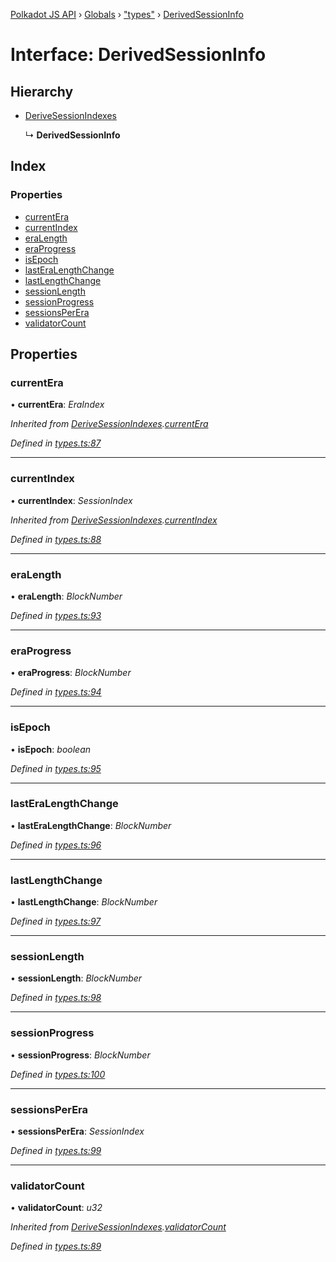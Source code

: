 [Polkadot JS API](../README.md) › [Globals](../globals.md) › ["types"](../modules/_types_.md) › [DerivedSessionInfo](_types_.derivedsessioninfo.md)

# Interface: DerivedSessionInfo

## Hierarchy

* [DeriveSessionIndexes](_types_.derivesessionindexes.md)

  ↳ **DerivedSessionInfo**

## Index

### Properties

* [currentEra](_types_.derivedsessioninfo.md#currentera)
* [currentIndex](_types_.derivedsessioninfo.md#currentindex)
* [eraLength](_types_.derivedsessioninfo.md#eralength)
* [eraProgress](_types_.derivedsessioninfo.md#eraprogress)
* [isEpoch](_types_.derivedsessioninfo.md#isepoch)
* [lastEraLengthChange](_types_.derivedsessioninfo.md#lasteralengthchange)
* [lastLengthChange](_types_.derivedsessioninfo.md#lastlengthchange)
* [sessionLength](_types_.derivedsessioninfo.md#sessionlength)
* [sessionProgress](_types_.derivedsessioninfo.md#sessionprogress)
* [sessionsPerEra](_types_.derivedsessioninfo.md#sessionsperera)
* [validatorCount](_types_.derivedsessioninfo.md#validatorcount)

## Properties

###  currentEra

• **currentEra**: *EraIndex*

*Inherited from [DeriveSessionIndexes](_types_.derivesessionindexes.md).[currentEra](_types_.derivesessionindexes.md#currentera)*

*Defined in [types.ts:87](https://github.com/polkadot-js/api/blob/ad570cac5a/packages/api-derive/src/types.ts#L87)*

___

###  currentIndex

• **currentIndex**: *SessionIndex*

*Inherited from [DeriveSessionIndexes](_types_.derivesessionindexes.md).[currentIndex](_types_.derivesessionindexes.md#currentindex)*

*Defined in [types.ts:88](https://github.com/polkadot-js/api/blob/ad570cac5a/packages/api-derive/src/types.ts#L88)*

___

###  eraLength

• **eraLength**: *BlockNumber*

*Defined in [types.ts:93](https://github.com/polkadot-js/api/blob/ad570cac5a/packages/api-derive/src/types.ts#L93)*

___

###  eraProgress

• **eraProgress**: *BlockNumber*

*Defined in [types.ts:94](https://github.com/polkadot-js/api/blob/ad570cac5a/packages/api-derive/src/types.ts#L94)*

___

###  isEpoch

• **isEpoch**: *boolean*

*Defined in [types.ts:95](https://github.com/polkadot-js/api/blob/ad570cac5a/packages/api-derive/src/types.ts#L95)*

___

###  lastEraLengthChange

• **lastEraLengthChange**: *BlockNumber*

*Defined in [types.ts:96](https://github.com/polkadot-js/api/blob/ad570cac5a/packages/api-derive/src/types.ts#L96)*

___

###  lastLengthChange

• **lastLengthChange**: *BlockNumber*

*Defined in [types.ts:97](https://github.com/polkadot-js/api/blob/ad570cac5a/packages/api-derive/src/types.ts#L97)*

___

###  sessionLength

• **sessionLength**: *BlockNumber*

*Defined in [types.ts:98](https://github.com/polkadot-js/api/blob/ad570cac5a/packages/api-derive/src/types.ts#L98)*

___

###  sessionProgress

• **sessionProgress**: *BlockNumber*

*Defined in [types.ts:100](https://github.com/polkadot-js/api/blob/ad570cac5a/packages/api-derive/src/types.ts#L100)*

___

###  sessionsPerEra

• **sessionsPerEra**: *SessionIndex*

*Defined in [types.ts:99](https://github.com/polkadot-js/api/blob/ad570cac5a/packages/api-derive/src/types.ts#L99)*

___

###  validatorCount

• **validatorCount**: *u32*

*Inherited from [DeriveSessionIndexes](_types_.derivesessionindexes.md).[validatorCount](_types_.derivesessionindexes.md#validatorcount)*

*Defined in [types.ts:89](https://github.com/polkadot-js/api/blob/ad570cac5a/packages/api-derive/src/types.ts#L89)*
